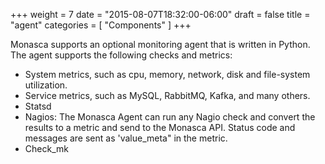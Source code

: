 +++
weight = 7
date = "2015-08-07T18:32:00-06:00"
draft = false
title = "agent"
categories = [ "Components" ]
+++

Monasca supports an optional monitoring agent that is written in Python. <!--more--> The agent supports the following checks and metrics:

- System metrics, such as cpu, memory, network, disk and file-system utilization.
- Service metrics, such as MySQL, RabbitMQ, Kafka, and many others.
- Statsd
- Nagios: The Monasca Agent can run any Nagio check and convert the results to a metric and send to the Monasca API. Status code and messages are sent as 'value_meta" in the metric.
- Check_mk
